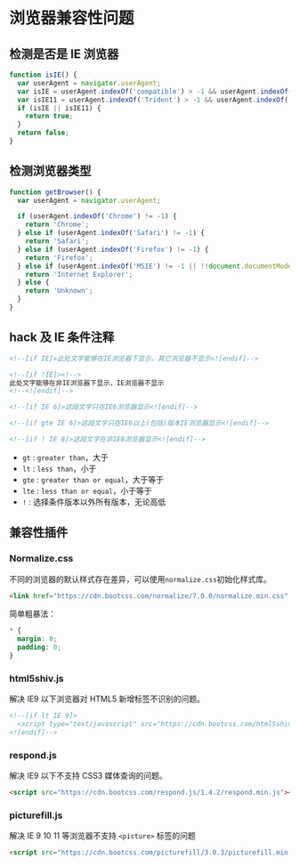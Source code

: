 # 浏览器兼容性问题

## 检测是否是 IE 浏览器

```js
function isIE() {
  var userAgent = navigator.userAgent;
  var isIE = userAgent.indexOf('compatible') > -1 && userAgent.indexOf('MSIE') > -1;
  var isIE11 = userAgent.indexOf('Trident') > -1 && userAgent.indexOf('rv:11.0') > -1;
  if (isIE || isIE11) {
    return true;
  }
  return false;
}
```

## 检测浏览器类型

```js
function getBrowser() {
  var userAgent = navigator.userAgent;

  if (userAgent.indexOf('Chrome') != -1) {
    return 'Chrome';
  } else if (userAgent.indexOf('Safari') != -1) {
    return 'Safari';
  } else if (userAgent.indexOf('Firefox') != -1) {
    return 'Firefox';
  } else if (userAgent.indexOf('MSIE') != -1 || !!document.documentMode == true) {
    return 'Internet Explorer';
  } else {
    return 'Unknown';
  }
}
```

## hack 及 IE 条件注释

```html
<!--[if IE]>此处文字能够在IE浏览器下显示，其它浏览器不显示<![endif]-->
```

```html
<!--[if !IE]><!-->
此处文字能够在非IE浏览器下显示，IE浏览器不显示
<!--<![endif]-->
```

```html
<!--[if IE 6]>这段文字只在IE6浏览器显示<![endif]-->
```

```html
<!--[if gte IE 6]>这段文字只在IE6以上(包括)版本IE浏览器显示<![endif]-->
```

```html
<!--[if ! IE 8]>这段文字在非IE8浏览器显示<![endif]-->
```

- `gt` : `greater than`，大于
- `lt` : `less than`，小于
- `gte` : `greater than or equal`，大于等于
- `lte` : `less than or equal`，小于等于
- `!` : 选择条件版本以外所有版本，无论高低

## 兼容性插件

### Normalize.css

不同的浏览器的默认样式存在差异，可以使用`normalize.css`初始化样式库。

```html
<link href="https://cdn.bootcss.com/normalize/7.0.0/normalize.min.css" rel="stylesheet" />
```

简单粗暴法：

```css
* {
  margin: 0;
  padding: 0;
}
```

### html5shiv.js

解决 IE9 以下浏览器对 HTML5 新增标签不识别的问题。

```html
<!--[if lt IE 9]>
  <script type="text/javascript" src="https://cdn.bootcss.com/html5shiv/3.7.3/html5shiv.min.js"></script>
<![endif]-->
```

### respond.js

解决 IE9 以下不支持 CSS3 媒体查询的问题。

```html
<script src="https://cdn.bootcss.com/respond.js/1.4.2/respond.min.js"></script>
```

### picturefill.js

解决 IE 9 10 11 等浏览器不支持 `<picture>` 标签的问题

```html
<script src="https://cdn.bootcss.com/picturefill/3.0.3/picturefill.min.js"></script>
```
